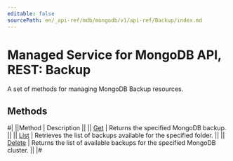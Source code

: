 ```yaml
---
editable: false
sourcePath: en/_api-ref/mdb/mongodb/v1/api-ref/Backup/index.md
---
```


# Managed Service for MongoDB API, REST: Backup

A set of methods for managing MongoDB Backup resources.

## Methods

#|
||Method | Description ||
|| [Get](get.md) | Returns the specified MongoDB backup. ||
|| [List](list.md) | Retrieves the list of backups available for the specified folder. ||
|| [Delete](delete.md) | Returns the list of available backups for the specified MongoDB cluster. ||
|#